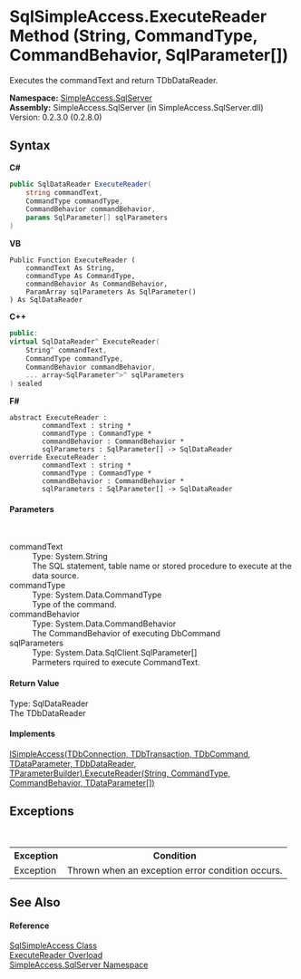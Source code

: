 # SqlSimpleAccess.ExecuteReader Method (String, CommandType, CommandBehavior, SqlParameter[])
 

Executes the commandText and return TDbDataReader.

**Namespace:**&nbsp;<a href="N_SimpleAccess_SqlServer">SimpleAccess.SqlServer</a><br />**Assembly:**&nbsp;SimpleAccess.SqlServer (in SimpleAccess.SqlServer.dll) Version: 0.2.3.0 (0.2.8.0)

## Syntax

**C#**<br />
``` C#
public SqlDataReader ExecuteReader(
	string commandText,
	CommandType commandType,
	CommandBehavior commandBehavior,
	params SqlParameter[] sqlParameters
)
```

**VB**<br />
``` VB
Public Function ExecuteReader ( 
	commandText As String,
	commandType As CommandType,
	commandBehavior As CommandBehavior,
	ParamArray sqlParameters As SqlParameter()
) As SqlDataReader
```

**C++**<br />
``` C++
public:
virtual SqlDataReader^ ExecuteReader(
	String^ commandText, 
	CommandType commandType, 
	CommandBehavior commandBehavior, 
	... array<SqlParameter^>^ sqlParameters
) sealed
```

**F#**<br />
``` F#
abstract ExecuteReader : 
        commandText : string * 
        commandType : CommandType * 
        commandBehavior : CommandBehavior * 
        sqlParameters : SqlParameter[] -> SqlDataReader 
override ExecuteReader : 
        commandText : string * 
        commandType : CommandType * 
        commandBehavior : CommandBehavior * 
        sqlParameters : SqlParameter[] -> SqlDataReader 
```


#### Parameters
&nbsp;<dl><dt>commandText</dt><dd>Type: System.String<br />The SQL statement, table name or stored procedure to execute at the data source.</dd><dt>commandType</dt><dd>Type: System.Data.CommandType<br />Type of the command.</dd><dt>commandBehavior</dt><dd>Type: System.Data.CommandBehavior<br />The CommandBehavior of executing DbCommand</dd><dt>sqlParameters</dt><dd>Type: System.Data.SqlClient.SqlParameter[]<br />Parmeters rquired to execute CommandText.</dd></dl>

#### Return Value
Type: SqlDataReader<br />The TDbDataReader

#### Implements
<a href="M_SimpleAccess_Core_ISimpleAccess_6_ExecuteReader_1">ISimpleAccess(TDbConnection, TDbTransaction, TDbCommand, TDataParameter, TDbDataReader, TParameterBuilder).ExecuteReader(String, CommandType, CommandBehavior, TDataParameter[])</a><br />

## Exceptions
&nbsp;<table><tr><th>Exception</th><th>Condition</th></tr><tr><td>Exception</td><td>Thrown when an exception error condition occurs.</td></tr></table>

## See Also


#### Reference
<a href="T_SimpleAccess_SqlServer_SqlSimpleAccess">SqlSimpleAccess Class</a><br /><a href="Overload_SimpleAccess_SqlServer_SqlSimpleAccess_ExecuteReader">ExecuteReader Overload</a><br /><a href="N_SimpleAccess_SqlServer">SimpleAccess.SqlServer Namespace</a><br />
